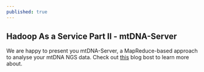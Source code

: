 ```yaml
---
published: true
---
```


## Hadoop As a Service Part II - mtDNA-Server

We are happy to present you mtDNA-Server, a MapReduce-based approach to analyse your mtDNA NGS data. Check out [this](http://haplogrep.uibk.ac.at/blog/ngs-haplogrep-and-hadoop-mapreduce/) blog bost to learn more about. 
